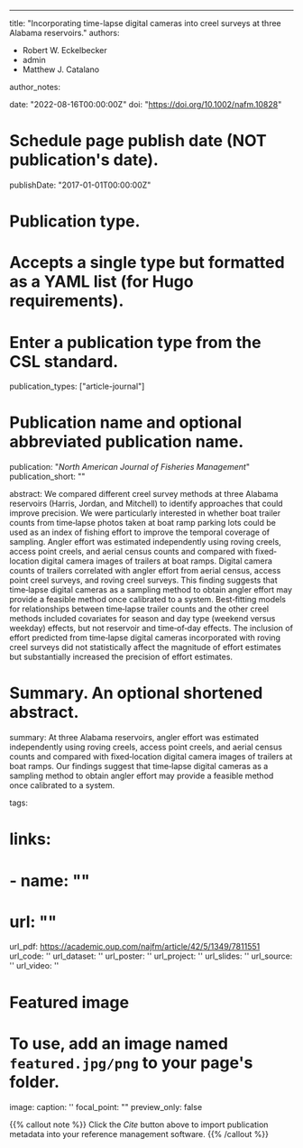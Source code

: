 ---
title: "Incorporating time-lapse digital cameras into creel surveys at three Alabama reservoirs."
authors:
- Robert W. Eckelbecker
- admin
- Matthew J. Catalano

author_notes:

date: "2022-08-16T00:00:00Z"
doi: "https://doi.org/10.1002/nafm.10828"

# Schedule page publish date (NOT publication's date).
publishDate: "2017-01-01T00:00:00Z"

# Publication type.
# Accepts a single type but formatted as a YAML list (for Hugo requirements).
# Enter a publication type from the CSL standard.
publication_types: ["article-journal"]

# Publication name and optional abbreviated publication name.
publication: "*North American Journal of Fisheries Management*"
publication_short: ""

abstract: We compared different creel survey methods at three Alabama reservoirs (Harris, Jordan, and Mitchell) to identify approaches that could improve precision. We were particularly interested in whether boat trailer counts from time‐lapse photos taken at boat ramp parking lots could be used as an index of fishing effort to improve the temporal coverage of sampling. Angler effort was estimated independently using roving creels, access point creels, and aerial census counts and compared with fixed‐location digital camera images of trailers at boat ramps. Digital camera counts of trailers correlated with angler effort from aerial census, access point creel surveys, and roving creel surveys. This finding suggests that time‐lapse digital cameras as a sampling method to obtain angler effort may provide a feasible method once calibrated to a system. Best‐fitting models for relationships between time‐lapse trailer counts and the other creel methods included covariates for season and day type (weekend versus weekday) effects, but not reservoir and time‐of‐day effects. The inclusion of effort predicted from time‐lapse digital cameras incorporated with roving creel surveys did not statistically affect the magnitude of effort estimates but substantially increased the precision of effort estimates.

# Summary. An optional shortened abstract.
summary: At three Alabama reservoirs, angler effort was estimated independently using roving creels, access point creels, and aerial census counts and compared with fixed‐location digital camera images of trailers at boat ramps. Our findings suggest that time‐lapse digital cameras as a sampling method to obtain angler effort may provide a feasible method once calibrated to a system.

tags:

# links:
# - name: ""
#   url: ""
url_pdf: https://academic.oup.com/najfm/article/42/5/1349/7811551
url_code: ''
url_dataset: ''
url_poster: ''
url_project: ''
url_slides: ''
url_source: ''
url_video: ''

# Featured image
# To use, add an image named `featured.jpg/png` to your page's folder. 
image:
  caption: ''
  focal_point: ""
  preview_only: false

{{% callout note %}}
Click the *Cite* button above to import publication metadata into your reference management software.
{{% /callout %}}
